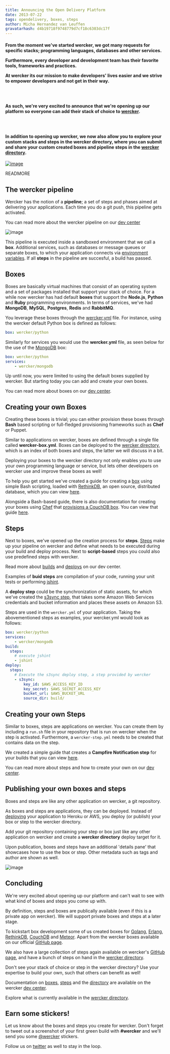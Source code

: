 ```yaml
---
title: Announcing the Open Delivery Platform
date: 2013-07-22
tags: opendelivery, boxes, steps
author: Micha Hernandez van Leuffen
gravatarhash: d4b19718f9748779d7cf18c6303dc17f
---
```


<h4 class="subheader">
From the moment we've started wercker,
we got many requests for specific stacks; programming languages, databases and other services.

Furthermore, every developer and development team has their favorite tools, frameworks and practices.

At wercker its our mission to make developers' lives easier and we
strive to empower developers and not get in their way.

</br></br>

As such, we're very excited to announce that we're opening up our
platform so everyone can add their stack of choice to <a
href="http://wercker.com">wercker</a>.

</br></br>

In addition to opening up wercker, we now also allow you to explore your
custom stacks and steps in the wercker directory, where you can submit
and share your custom created boxes and pipeline steps in the <a
href="http://app.wercker.com/#explore">wercker
directory</a>.
</h4>

[![image](http://f.cl.ly/items/1E2V3j1p2B3p2Z0M3f2N/Screen%20Shot%202013-07-18%20at%203.17.32%20PM.png)](http://app.wercker.com/#explore)

READMORE

## The wercker pipeline

Wercker has the notion of a **pipeline**; a set of steps and phases aimed at delivering your applications.
Each time you do a git push, this pipeline gets activated.

You can read more about the wercker pipeline on our [dev
center](http://devcenter.wercker.com/articles/introduction/pipeline.html)

![image](http://f.cl.ly/items/2O3V2n3A1n2d3u3S363D/wercker_pipeline.png)

This pipeline is executed inside a sandboxed environment that we call a
**box**. Additional services, such as databases or message queues or
separate boxes, to which your application connects via [environment
variables](http://www.12factor.net/config). If all **steps** in the
pipeline are succesful, a build has passed.

## Boxes
Boxes are basically virtual machines that consist of an operating system and a set of packages installed that support your stack of choice.
For a while now wercker has had default **boxes** that support the **Node.js**, **Python** and **Ruby** programming environments.
In terms of services, we've had **MongoDB**, **MySQL**, **Postgres**, **Redis** and **RabbitMQ**.

You leverage these boxes through the
[wercker.yml](http://devcenter.wercker.com/articles/werckeryml/) file.
For instance, using the wercker default Python box is defined as follows:

``` yaml
box: wercker/python
```

Similarly for services you would use the **wercker.yml** file, as seen below for the use of the [MongoDB](http://mongodb.org) box:

``` yaml
box: wercker/python
services:
    - wercker/mongodb
```

Up until now, you were limited to using the default boxes supplied by
wercker. But starting today you can add and create your own boxes.

You can read more about boxes on our [dev
center](http://devcenter.wercker,com/articles/boxes/).

## Creating your own Boxes

Creating these boxes is trivial; you can either provision these boxes
through **Bash** based scripting or full-fledged provisioning frameworks
such as **Chef** or Puppet.

Similar to applications on wercker, boxes are defined through a single file called **wercker-box.yml**.
Boxes can be deployed to the [wercker
directory](http://app.wercker.com/#explore), which is an index of
both boxes and steps, the latter we will discuss in a bit.

Deploying your boxes to the wercker directory not only enables you to
use your own programming language or service, but lets other developers
on wercker use and improve these boxes as well!

To help you get started we've created a guide for creating a
[box](https://app.wercker.com/#explore/boxes/mies/rethinkdb) using
simple Bash scripting, loaded with
[RethinkDB](http://rethinkdb.com), an open source, distributed database,
which you can view
[here](http://devcenter.wercker.com/articles/boxes/bash.html).

Alongside
a Bash-based guide, there is also documentation for creating your boxes
using [Chef](http://www.opscode.com/chef/) that [provisions a CouchDB
box](https://app.wercker.com/#explore/boxes/mies/couchdb). You can view that guide [here](http://devcenter.wercker.com/articles/boxes/chef.html).

## Steps

Next to boxes, we've opened up the creation process for **steps**.
[Steps](http://devcenter.wercker.com/articles/steps/) make up your pipeline on wercker and define what needs to be
executed during your build and deploy process. Next to **script-based**
steps you could also use predefined steps with wercker.

Read more about [builds](http://devcenter.wercker.com/articles/introduction/builds.html)
and
[deploys](http://devcenter.wercker.com/articles/introduction/deploys.html)
on our dev center.

Examples of **buid steps** are compilation of your code, running your
unit tests or performing
[jshint](https://github.com/wercker/step-jshint/).

A **deploy step** could be the synchronization of static assets, for
which we've created the [s3sync
step](https://github.com/wercker/step-s3sync/), that takes some Amazon
Web Services
credentials and bucket information and places these assets on Amazon S3.

Steps are used in the `wercker.yml` of your application. Taking the
abovementioned steps as examples, your wercker.yml would look as
follows:

``` yaml
box: wercker/python
services:
    - wercker/mongodb
build:
  steps:
    # execute jshint
    - jshint
deploy:
  steps:
    # Execute the s3sync deploy step, a step provided by wercker
    - s3sync:
        key_id: $AWS_ACCESS_KEY_ID
        key_secret: $AWS_SECRET_ACCESS_KEY
        bucket_url: $AWS_BUCKET_URL
        source_dir: build/
```

## Creating your own Steps

Similar to boxes, steps are applications on wercker. You can create them
by including a `run.sh` file in your repository that is run on wercker
when the step is activated. Furthermore, a `wercker-step.yml` needs to
be created that contains data on the step.

We created a simple guide that creates a **Campfire Notification step**
for your builds that you can view
  [here](http://devcenter.wercker.com/articles/steps/create.html).

You can read more about steps and how to create your own on our [dev
center](http://devcenter.wercker.com/articles/steps/).

## Publishing your own boxes and steps

Boxes and steps are like any other application on wercker, a git
repository.

As boxes and steps are applications, they can be deployed. Instead of
[deploying](/articles/deployment) your application to Heroku or AWS, you
deploy (or publish) your box or step to the wercker directory.

Add your git repository containing your step or box just like any other
application on wercker and create a **wercker directory** deploy target
for it.

Upon publication, boxes and steps have an additional 'details pane' that
showcases how to use the box or step. Other metadata such as tags and
author are shown as well.

![image](http://f.cl.ly/items/2u050M0j293M2R0b0X1T/Screen%20Shot%202013-07-22%20at%203.14.32%20PM.png)

## Concluding

We're very excited about opening up our platform and can't wait to see
with what kind of boxes and steps you come up with.

By definition, steps and boxes are publically available (even if this is
a private app on wercker). We will support private boxes and steps at a
later stage.

To kickstart box development some of us created boxes for
[Golang](https://github.com/pjvds/box-golang),
[Erlang](https://github.com/mies/box-erlang),
[RethinkDB](https://github.com/mies/box-rethinkdb),
[CouchDB](https://github.com/mies/box-couchdb) and
[Meteor](https://github.com/mies/box-meteor). Apart from
the wercker boxes
available on our official [GitHub page](http://github.com/wercker).

We also have a large collection of steps again available on wercker's [GitHub
page](http://github.com/wercker), and have a bunch of steps
on hand in the [wercker directory](http://app.wercker.com/#explore).

Don't see your stack of choice or step in the wercker directory? Use
your expertise to build your own, such that others can benefit as well!

Documentation on [boxes](http://devcenter.wercker.com/articles/boxes/),
[steps](http://devcenter.wercker.com/articles/steps/) and the
[directory](http://devcenter.wercker.com/articles/directory/) are available
on the wercker [dev center](http://devcenter.wercker.com).

Explore what is currently available in the [wercker
directory](http://app.wercker.com/#explore).

## Earn some stickers!

Let us know about the boxes and steps you create for wercker. Don't forget to tweet out a screenshot of your first green build with **#wercker** and we'll send you some [@wercker](http://twitter.com/wercker) stickers.

Follow us on [twitter](http://twitter.com/wercker) as well to stay in the loop.
